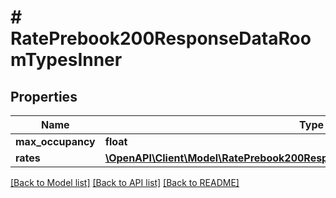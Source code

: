 # # RatePrebook200ResponseDataRoomTypesInner

## Properties

Name | Type | Description | Notes
------------ | ------------- | ------------- | -------------
**max_occupancy** | **float** |  | [optional]
**rates** | [**\OpenAPI\Client\Model\RatePrebook200ResponseDataRoomTypesInnerRatesInner[]**](RatePrebook200ResponseDataRoomTypesInnerRatesInner.md) |  | [optional]

[[Back to Model list]](../../README.md#models) [[Back to API list]](../../README.md#endpoints) [[Back to README]](../../README.md)
